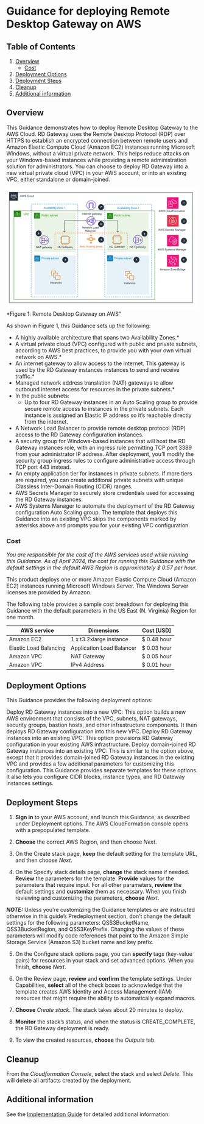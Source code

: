 # Guidance for deploying Remote Desktop Gateway on AWS

## Table of Contents

1. [Overview](#overview)
    - [Cost](#cost)
2. [Deployment Options](#deployment-options)
3. [Deployment Steps](#deployment-steps)
4. [Cleanup](#cleanup)
5. [Additional information](#additional-info)

## Overview

This Guidance demonstrates how to deploy Remote Desktop Gateway to the AWS Cloud. RD Gateway uses the Remote Desktop Protocol (RDP) over HTTPS to establish an encrypted connection between remote users and Amazon Elastic Compute Cloud (Amazon EC2) instances running Microsoft Windows, without a virtual private network. This helps reduce attacks on your Windows-based instances while providing a remote administration solution for administrators. You can choose to deploy RD Gateway into a new virtual private cloud (VPC) in your AWS account, or into an existing VPC, either standalone or domain-joined.

![Remote Desktop Gateway on AWS](remote-desktop-gateway-on-aws.png)
*Figure 1: Remote Desktop Gateway on AWS"

As shown in Figure 1, this Guidance sets up the following:

- A highly available architecture that spans two Availability Zones.*
- A virtual private cloud (VPC) configured with public and private subnets, according to AWS best practices, to provide you with your own virtual network on AWS.*
- An internet gateway to allow access to the internet. This gateway is used by the RD Gateway instances instances to send and receive traffic.*
- Managed network address translation (NAT) gateways to allow outbound internet access for resources in the private subnets.*
- In the public subnets:
    - Up to four RD Gateway instances in an Auto Scaling group to provide secure remote access to instances in the private subnets. Each instance is assigned an Elastic IP address so it’s reachable directly from the internet.
- A Network Load Balancer to provide remote desktop protocol (RDP) access to the RD Gateway configuration instances.
- A security group for Windows-based instances that will host the RD Gateway instances role, with an ingress rule permitting TCP port 3389 from your administrator IP address. After deployment, you’ll modify the security group ingress rules to configure administrative access through TCP port 443 instead.
- An empty application tier for instances in private subnets. If more tiers are required, you can create additional private subnets with unique Classless Inter-Domain Routing (CIDR) ranges.
- AWS Secrets Manager to securely store credentials used for accessing the RD Gateway instances.
- AWS Systems Manager to automate the deployment of the RD Gateway configuration Auto Scaling group.
The template that deploys this Guidance into an existing VPC skips the components marked by asterisks above and prompts you for your existing VPC configuration.

### Cost

_You are responsible for the cost of the AWS services used while running this Guidance. As of April 2024, the cost for running this Guidance with the default settings in the default AWS Region is approximately $ 0.57 per hour._

This product deploys one or more Amazon Elastic Compute Cloud (Amazon EC2) instances running Microsoft Windows Server. The Windows Server licenses are provided by Amazon.

The following table provides a sample cost breakdown for deploying this Guidance with the default parameters in the US East (N. Virginia) Region for one month.

| AWS service  | Dimensions | Cost [USD] |
| ----------- | ------------ | ------------ |
| Amazon EC2 | 1 x t3.2xlarge instance | $ 0.48 hour |
| Elastic Load Balancing | Application Load Balancer | $ 0.03 hour |
| Amazon VPC | NAT Gateway | $ 0.05 hour |
| Amazon VPC | IPv4 Address | $ 0.01 hour |

## Deployment Options

This Guidance provides the following deployment options:

Deploy RD Gateway instances into a new VPC: This option builds a new AWS environment that consists of the VPC, subnets, NAT gateways, security groups, bastion hosts, and other infrastructure components. It then deploys RD Gateway configuration into this new VPC.
Deploy RD Gateway instances into an existing VPC: This option provisions RD Gateway configuration in your existing AWS infrastructure.
Deploy domain-joined RD Gateway instances into an existing VPC: This is similar to the option above, except that it provides domain-joined RD Gateway instances in the existing VPC and provides a few additional parameters for customizing this configuration.
This Guidance provides separate templates for these options. It also lets you configure CIDR blocks, instance types, and RD Gateway instances settings.

## Deployment Steps

1. **Sign in** to your AWS account, and launch this Guidance, as described under Deployment options. The AWS CloudFormation console opens with a prepopulated template.

2. **Choose** the correct AWS Region, and then choose *Next*.

3. On the Create stack page, **keep** the default setting for the template URL, and then choose *Next*.

4. On the Specify stack details page, **change** the stack name if needed. **Review** the parameters for the template. **Provide** values for the parameters that require input. For all other parameters, **review** the default settings and **customize** them as necessary. When you finish reviewing and customizing the parameters, **choose** *Next*.

**_NOTE:_** Unless you’re customizing the Guidance templates or are instructed otherwise in this guide’s Predeployment section, don’t change the default settings for the following parameters: QSS3BucketName, QSS3BucketRegion, and QSS3KeyPrefix. Changing the values of these parameters will modify code references that point to the Amazon Simple Storage Service (Amazon S3) bucket name and key prefix.

5. On the Configure stack options page, you can **specify** tags (key-value pairs) for resources in your stack and set advanced options. When you finish, **choose** *Next*.

6. On the Review page, **review** and **confirm** the template settings. Under Capabilities, **select** all of the check boxes to acknowledge that the template creates AWS Identity and Access Management (IAM) resources that might require the ability to automatically expand macros.

7. **Choose** *Create stack*. The stack takes about 20 minutes to deploy.

8. **Monitor** the stack’s status, and when the status is CREATE_COMPLETE, the RD Gateway deployment is ready.

9. To view the created resources, **choose** the *Outputs* tab.

## Cleanup

From the *Cloudformation Console*, select the stack and select *Delete*. This will delete all artifacts created by the deployment.

## Additional information

See the [Implementation Guide](https://aws-solutions-library-samples.github.io/engineering-design/deploying-remote-desktop-gateway-on-aws.html) for detailed additional information.
